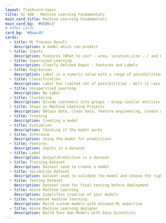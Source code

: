```yaml
---
layout: flashcard-topic
title: AI 900 - Machine Learning Fundamentals
main_card_title: Machine Learning Fundamentals
main_card_bg: '#6586c3'
# Other cards
card_bg: '#9aacd5'
cards:
  - title: ML Process Result
    description: A model which can predict
  - title: Inputs
    description: Features (What to use? - area, location,size ..) and Label (What to predict? - house price)
  - title: Supervised Learning
    description: Clearly Defined Ouput - Features and Labels
  - title: Regression
    description: Label is a numeric value with a range of possibilities - How much will it rain tomorrow?
  - title: Classification
    description: Label has limited set of possibilities - Will it rain today?
  - title: Unsupervised Learning
    description: No Label
  - title: Clustering
    description: Divide customers into groups - Group similar entities based on their features
  - title: Steps in Machine Learning Projects
    description: Obtain data, clean data, feature engineering, create model, evaluate accuracy, and deploy the model.
  - title: Training
    description: Creating a model
  - title: Evaluation
    description: Checking if the model works
  - title: Inference
    description: Using the model for predictions
  - title: Features
    description: Inputs in a dataset
  - title: Label
    description: Output/Prediction in a dataset
  - title: Training Dataset
    description: Dataset used to create a model
  - title: Validation Dataset
    description: Dataset used to validate the model and choose the right algorithm
  - title: Testing Dataset
    description: Dataset used for final testing before deployment
  - title: Azure Machine Learning
    description: Simplifies creation of your models
  - title: Automated machine learning
    description: Build custom models with minimum ML expertise
  - title: Azure Machine Learning designer
    description: Build Your Own Models with Data Scientists
---
```



